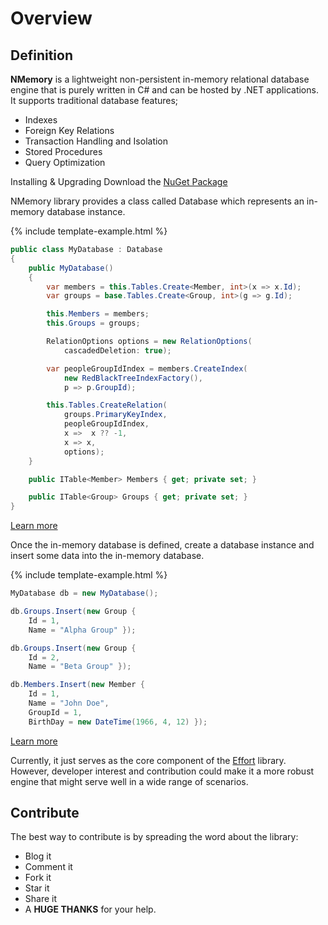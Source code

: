 # Overview

## Definition

**NMemory** is a lightweight non-persistent in-memory relational database engine that is purely written in C# and can be hosted by .NET applications. It supports traditional database features; 

 - Indexes
 - Foreign Key Relations
 - Transaction Handling and Isolation
 - Stored Procedures
 - Query Optimization

Installing & Upgrading
Download the <a href="/download">NuGet Package</a>

NMemory library provides a class called Database which represents an in-memory database instance.

{% include template-example.html %} 
```csharp
public class MyDatabase : Database
{
	public MyDatabase()
	{
		var members = this.Tables.Create<Member, int>(x => x.Id);
		var groups = base.Tables.Create<Group, int>(g => g.Id);

		this.Members = members;
		this.Groups = groups;

		RelationOptions options = new RelationOptions(
			cascadedDeletion: true);

		var peopleGroupIdIndex = members.CreateIndex(
			new RedBlackTreeIndexFactory(),
			p => p.GroupId);

		this.Tables.CreateRelation(
			groups.PrimaryKeyIndex,
			peopleGroupIdIndex,
			x =>  x ?? -1,
			x => x,
			options);
	}

	public ITable<Member> Members { get; private set; }

	public ITable<Group> Groups { get; private set; }
}
```

[Learn more](/create-database)

Once the in-memory database is defined, create a database instance and insert some data into the in-memory database.

{% include template-example.html %} 
```csharp
MyDatabase db = new MyDatabase();

db.Groups.Insert(new Group { 
    Id = 1, 
    Name = "Alpha Group" });

db.Groups.Insert(new Group { 
    Id = 2, 
    Name = "Beta Group" });

db.Members.Insert(new Member { 
    Id = 1, 
    Name = "John Doe", 
    GroupId = 1, 
    BirthDay = new DateTime(1966, 4, 12) });

```

[Learn more](/create-table)

Currently, it just serves as the core component of the [Effort](http://entityframework-effort.net/) library. However, developer interest and contribution could make it a more robust engine that might serve well in a wide range of scenarios.

## Contribute

The best way to contribute is by spreading the word about the library:

 - Blog it
 - Comment it
 - Fork it
 - Star it
 - Share it
 - A **HUGE THANKS** for your help.

